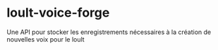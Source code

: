 # loult-voice-forge
Une API pour stocker les enregistrements nécessaires
 à la création de nouvelles voix pour le loult